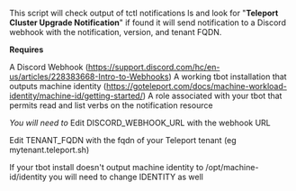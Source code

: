 This script will check output of tctl notifications ls and look for "**Teleport Cluster Upgrade Notification**" if found it will send notification to a Discord webhook with the notification, version, and tenant FQDN.

**Requires**

A Discord Webhook (https://support.discord.com/hc/en-us/articles/228383668-Intro-to-Webhooks)
A working tbot installation that outputs machine identity (https://goteleport.com/docs/machine-workload-identity/machine-id/getting-started/)
A role associated with your tbot that permits read and list verbs on the notification resource

*You will need to*
Edit DISCORD_WEBHOOK_URL with the webhook URL 

Edit TENANT_FQDN with the fqdn of your Teleport tenant (eg mytenant.teleport.sh)

If your tbot install doesn't output machine identity to /opt/machine-id/identity you will need to change IDENTITY as well 

